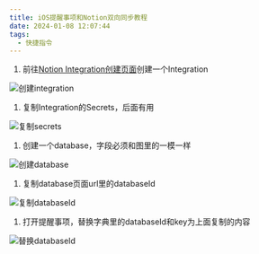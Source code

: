 ```yaml
---
title: iOS提醒事项和Notion双向同步教程
date: 2024-01-08 12:07:44
tags:
  - 快捷指令
---
```


1. 前往[Notion Integration创建页面](https://www.notion.so/my-integrations)创建一个Integration
<!--more-->
![创建integration](img1.webp)
1. 复制Integration的Secrets，后面有用

![复制secrets](img2.webp)
1. 创建一个database，字段必须和图里的一模一样

![创建database](img3.webp)
1. 复制database页面url里的databaseId

![复制databaseId](img4.webp)
1. 打开提醒事项，替换字典里的databaseId和key为上面复制的内容

![替换databaseId](img5.webp)

